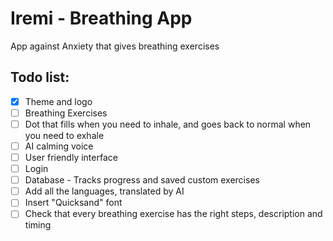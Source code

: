 # Iremi - Breathing App
App against Anxiety that gives breathing exercises

## Todo list:

- [x] Theme and logo
- [ ] Breathing Exercises
- [ ] Dot that fills when you need to inhale, and goes back to normal when you need to exhale
- [ ] AI calming voice
- [ ] User friendly interface
- [ ] Login
- [ ] Database - Tracks progress and saved custom exercises
- [ ] Add all the languages, translated by AI
- [ ] Insert "Quicksand" font
- [ ] Check that every breathing exercise has the right steps, description and timing
